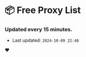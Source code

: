 # :package: Free Proxy List
### Updated every 15 minutes.

- Last updated: `2024-10-09 22:40`

:heart:
